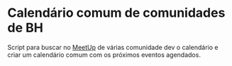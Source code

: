 # Calendário comum de comunidades de BH

Script para buscar no [MeetUp](http://meetup.com/) de várias comunidade dev o calendário
e criar um calendário comum com os próximos eventos agendados.
